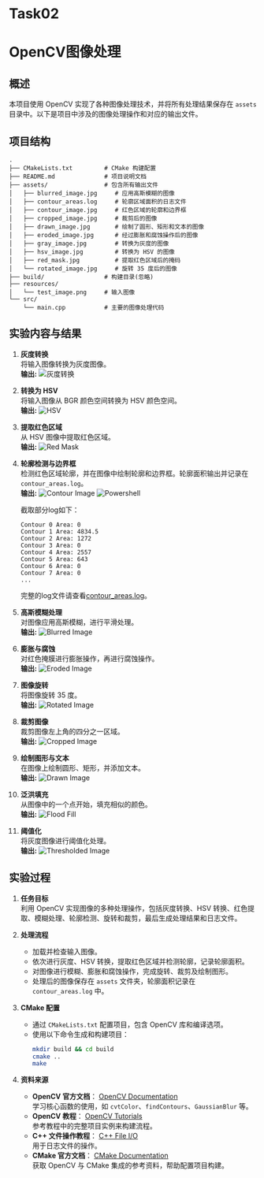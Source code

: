 # Task02
# OpenCV图像处理

## 概述

本项目使用 OpenCV 实现了各种图像处理技术，并将所有处理结果保存在 `assets` 目录中。以下是项目中涉及的图像处理操作和对应的输出文件。

## 项目结构

```
.
├── CMakeLists.txt         # CMake 构建配置
├── README.md              # 项目说明文档
├── assets/                # 包含所有输出文件
│   ├── blurred_image.jpg     # 应用高斯模糊的图像
│   ├── contour_areas.log     # 轮廓区域面积的日志文件
│   ├── contour_image.jpg     # 红色区域的轮廓和边界框
│   ├── cropped_image.jpg     # 裁剪后的图像
│   ├── drawn_image.jpg       # 绘制了圆形、矩形和文本的图像
│   ├── eroded_image.jpg      # 经过膨胀和腐蚀操作后的图像
│   ├── gray_image.jpg        # 转换为灰度的图像
│   ├── hsv_image.jpg         # 转换为 HSV 的图像
│   ├── red_mask.jpg          # 提取红色区域后的掩码
│   └── rotated_image.jpg     # 旋转 35 度后的图像
├── build/                 # 构建目录(忽略)
├── resources/
│   └── test_image.png     # 输入图像
└── src/
    └── main.cpp           # 主要的图像处理代码
```

## 实验内容与结果

1. **灰度转换**  
   将输入图像转换为灰度图像。  
   **输出:** ![灰度转换](assets/gray_image.jpg)

2. **转换为 HSV**  
   将输入图像从 BGR 颜色空间转换为 HSV 颜色空间。  
   **输出:** ![HSV](assets/hsv_image.jpg)

3. **提取红色区域**  
   从 HSV 图像中提取红色区域。  
   **输出:** ![Red Mask](assets/red_mask.jpg)

4. **轮廓检测与边界框**  
   检测红色区域轮廓，并在图像中绘制轮廓和边界框。轮廓面积输出并记录在 `contour_areas.log`。  
   **输出:** ![Contour Image](assets/contour_image.jpg)
   ![Powershell](assets/powershell_out.png)
   
   截取部分log如下：
    ```log
    Contour 0 Area: 0
    Contour 1 Area: 4834.5
    Contour 2 Area: 1272
    Contour 3 Area: 0
    Contour 4 Area: 2557
    Contour 5 Area: 643
    Contour 6 Area: 0
    Contour 7 Area: 0
    ...
    ```
    完整的log文件请查看[contour_areas.log](assets/contour_areas.log)。

5. **高斯模糊处理**  
   对图像应用高斯模糊，进行平滑处理。  
   **输出:** ![Blurred Image](assets/blurred_image.jpg)

6. **膨胀与腐蚀**  
   对红色掩膜进行膨胀操作，再进行腐蚀操作。  
   **输出:** ![Eroded Image](assets/eroded_image.jpg)

7. **图像旋转**  
   将图像旋转 35 度。  
   **输出:** ![Rotated Image](assets/rotated_image.jpg)

8. **裁剪图像**  
   裁剪图像左上角的四分之一区域。  
   **输出:** ![Cropped Image](assets/cropped_image.jpg)

9. **绘制图形与文本**  
   在图像上绘制圆形、矩形，并添加文本。  
   **输出:** ![Drawn Image](assets/drawn_image.jpg)

10. **泛洪填充**  
    从图像中的一个点开始，填充相似的颜色。  
    **输出:** ![Flood Fill](assets/flood_filled_image.jpg)

11. **阈值化**  
    将灰度图像进行阈值化处理。  
    **输出:** ![Thresholded Image](assets/thresholded_image.jpg)

## 实验过程

1. **任务目标**  
   利用 OpenCV 实现图像的多种处理操作，包括灰度转换、HSV 转换、红色提取、模糊处理、轮廓检测、旋转和裁剪，最后生成处理结果和日志文件。

2. **处理流程**  
   - 加载并检查输入图像。
   - 依次进行灰度、HSV 转换，提取红色区域并检测轮廓，记录轮廓面积。
   - 对图像进行模糊、膨胀和腐蚀操作，完成旋转、裁剪及绘制图形。
   - 处理后的图像保存在 `assets` 文件夹，轮廓面积记录在 `contour_areas.log` 中。

3. **CMake 配置**  
   - 通过 `CMakeLists.txt` 配置项目，包含 OpenCV 库和编译选项。
   - 使用以下命令生成和构建项目：
     ```bash
     mkdir build && cd build
     cmake ..
     make
     ```
     
4. **资料来源**  
   - **OpenCV 官方文档**： [OpenCV Documentation](https://docs.opencv.org/)  
     学习核心函数的使用，如 `cvtColor`、`findContours`、`GaussianBlur` 等。
   - **OpenCV 教程**： [OpenCV Tutorials](https://docs.opencv.org/4.x/d9/df8/tutorial_root.html)  
     参考教程中的完整项目实例来构建流程。
   - **C++ 文件操作教程**： [C++ File I/O](https://www.cplusplus.com/doc/tutorial/files/)  
     用于日志文件的操作。
   - **CMake 官方文档**： [CMake Documentation](https://cmake.org/documentation/)  
     获取 OpenCV 与 CMake 集成的参考资料，帮助配置项目构建。
